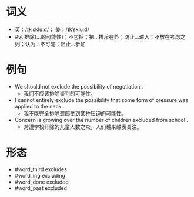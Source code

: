 # 词义
- 英：/ɪkˈskluːd/； 美：/ɪkˈskluːd/
- #vt 排除(…的可能性)；不包括；把…排斥在外；防止…进入；不放在考虑之列；认为…不可能；阻止…参加
# 例句
- We should not exclude the possibility of negotiation .
	- 我们不应该排除谈判的可能性。
- I cannot entirely exclude the possibility that some form of pressure was applied to the neck .
	- 我不能完全排除颈部受到某种压迫的可能性。
- Concern is growing over the number of children excluded from school .
	- 对遭学校开除的儿童人数之众，人们越来越表关注。
# 形态
- #word_third excludes
- #word_ing excluding
- #word_done excluded
- #word_past excluded
